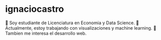 # ignaciocastro
👋 Soy estudiante de Licenciatura en Economia y Data Science. 🚀 Actualmente, estoy trabajando con visualizaciones y machine learning. 👀 Tambien me interesa el desarrollo web.
